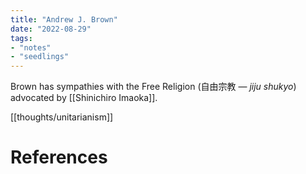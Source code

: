 ```yaml
---
title: "Andrew J. Brown"
date: "2022-08-29"
tags:
- "notes"
- "seedlings"
---
```


Brown has sympathies with the Free Religion (自由宗教 — _jiju shukyo_) advocated by [[Shinichiro Imaoka]].

[[thoughts/unitarianism]]

# References